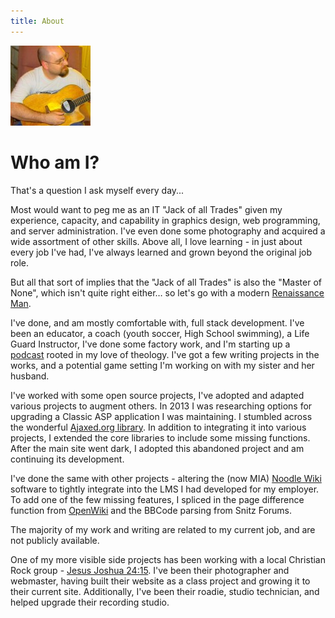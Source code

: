 ```yaml
---
title: About
---
```

<img src="../res/gravatar.png" id="gravatar" alt="AnonJr" />

# Who am I?

That's a question I ask myself every day...

Most would want to peg me as an IT "Jack of all Trades" given my experience, capacity, and capability in graphics design, web programming, and server administration. I've even done some photography and acquired a wide assortment of other skills. Above all, I love learning - in just about every job I've had, I've always learned and grown beyond the original job role.

But all that sort of implies that the "Jack of all Trades" is also the "Master of None", which isn't quite right either&hellip; so let's go with a modern [Renaissance Man](https://en.wikipedia.org/wiki/Polymath#Renaissance_ideal:_the_Renaissance_man).

I've done, and am mostly comfortable with, full stack development. I've been an educator, a coach (youth soccer, High School swimming), a Life Guard Instructor, I've done some factory work, and I'm starting up a [podcast](http://biblebyexample.com) rooted in my love of theology. I've got a few writing projects in the works, and a potential game setting I'm working on with my sister and her husband.

I've worked with some open source projects, I've adopted and adapted various projects to augment others. In 2013 I was researching options for upgrading a Classic ASP application I was maintaining. I stumbled across the wonderful [Ajaxed.org library](https://github.com/ASP-Ajaxed/asp-ajaxed). In addition to integrating it into various projects, I extended the core libraries to include some missing functions. After the main site went dark, I adopted this abandoned project and am continuing its development.

I've done the same with other projects - altering the (now MIA) [Noodle Wiki](http://web.archive.org/web/20101025073643/http://adamv.com/dev/asp/noodle/) software to tightly integrate into the LMS I had developed for my employer. To add one of the few missing features, I spliced in the page difference function from [OpenWiki](http://openwiki.com/?OpenWikiNG) and the BBCode parsing from Snitz Forums.

The majority of my work and writing are related to my current job, and are not publicly available.

One of my more visible side projects has been working with a local Christian Rock group - [Jesus Joshua 24:15](http://jesusjoshua2415.com/). I've been their photographer and webmaster, having built their website as a class project and growing it to their current site. Additionally, I've been their roadie, studio technician, and helped upgrade their recording studio.